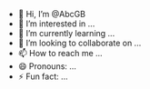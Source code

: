 - 👋 Hi, I’m @AbcGB
- 👀 I’m interested in ...
- 🌱 I’m currently learning ...
- 💞️ I’m looking to collaborate on ...
- 📫 How to reach me ...
- 😄 Pronouns: ...
- ⚡ Fun fact: ...

<!---
AbcGB/AbcGB is a ✨ special ✨ repository because its `README.md` (this file) appears on your GitHub profile.
You can click the Preview link to take a look at your changes.
--->
